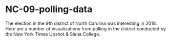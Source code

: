 # NC-09-polling-data

The election in the 9th district of North Carolina was interesting in 2018. Here are a number of visualizations from polling in the district conducted by the New York Times Upshot & Siena College.
